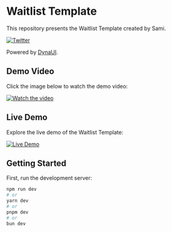 # Waitlist Template

This repository presents the Waitlist Template created by Sami.

[![Twitter](https://img.shields.io/twitter/follow/DynauiDesign?style=social)](https://twitter.com/DynauiDesign)

Powered by [DynaUI](https://www.dynaui.design/).

## Demo Video

Click the image below to watch the demo video:

[![Watch the video](https://i.sstatic.net/Vp2cE.png)](https://youtu.be/vt5fpE0bzSY)

## Live Demo

Explore the live demo of the Waitlist Template:

[![Live Demo](https://img.shields.io/badge/Live%20Demo-Visit%20Now-blue)](https://waitlist-template-1s9wxifi4-samicostoxs-projects.vercel.app/)

## Getting Started

First, run the development server:

```bash
npm run dev
# or
yarn dev
# or
pnpm dev
# or
bun dev
